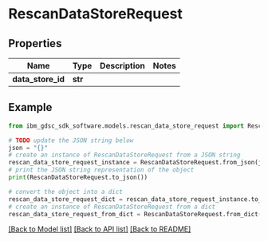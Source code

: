 # RescanDataStoreRequest


## Properties

Name | Type | Description | Notes
------------ | ------------- | ------------- | -------------
**data_store_id** | **str** |  | 

## Example

```python
from ibm_gdsc_sdk_software.models.rescan_data_store_request import RescanDataStoreRequest

# TODO update the JSON string below
json = "{}"
# create an instance of RescanDataStoreRequest from a JSON string
rescan_data_store_request_instance = RescanDataStoreRequest.from_json(json)
# print the JSON string representation of the object
print(RescanDataStoreRequest.to_json())

# convert the object into a dict
rescan_data_store_request_dict = rescan_data_store_request_instance.to_dict()
# create an instance of RescanDataStoreRequest from a dict
rescan_data_store_request_from_dict = RescanDataStoreRequest.from_dict(rescan_data_store_request_dict)
```
[[Back to Model list]](../README.md#documentation-for-models) [[Back to API list]](../README.md#documentation-for-api-endpoints) [[Back to README]](../README.md)


